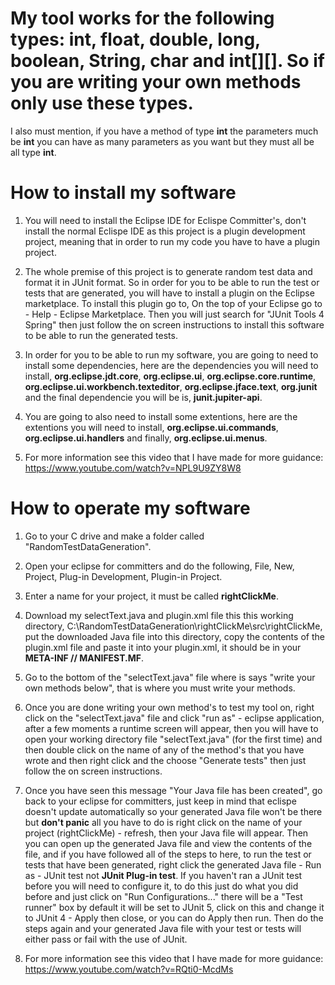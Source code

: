 # My tool works for the following types: int, float, double, long, boolean, String, char and int[][]. So if you are writing your own methods only use these types. 
I also must mention, if you have a method of type __int__ the parameters much be __int__ you can have as many parameters as you want but they must all be all type __int__.

# How to install my software

1. You will need to install the Eclipse IDE for Eclispe Committer's, don't install the normal Eclispe IDE as this project is a plugin development project, meaning that in order to run my code you have to have a plugin project.

2. The whole premise of this project is to generate random test data and format it in JUnit format. So in order for you to be able to run the test or tests that are generated, you will have to install a plugin on the Eclipse marketplace. To install this plugin go to, On the top of your Eclipse go to - Help - Eclipse Marketplace. Then you will just search for "JUnit Tools 4 Spring" then just follow the on screen instructions to install this software to be able to run the generated tests.

3. In order for you to be able to run my software, you are going to need to install some dependencies, here are the dependencies you will need to install, __org.eclipse.jdt.core__, __org.eclipse.ui__, __org.eclipse.core.runtime__, __org.eclipse.ui.workbench.texteditor__, __org.eclipse.jface.text__, __org.junit__ and the final dependencie you will be is, __junit.jupiter-api__. 

4. You are going to also need to install some extentions, here are the extentions you will need to install, __org.eclipse.ui.commands__, __org.eclipse.ui.handlers__ and finally, __org.eclipse.ui.menus__.

5. For more information see this video that I have made for more guidance: https://www.youtube.com/watch?v=NPL9U9ZY8W8
   
# How to operate my software
1. Go to your C drive and make a folder called "RandomTestDataGeneration".
 
2. Open your eclipse for committers and do the following, File, New, Project, Plug-in Development, Plugin-in Project.
   
3. Enter a name for your project, it must be called __rightClickMe__.
   
4. Download my selectText.java and plugin.xml file this this working directory, C:\RandomTestDataGeneration\rightClickMe\src\rightClickMe, put the downloaded Java file into this directory, copy the contents of the plugin.xml file and paste it into your plugin.xml, it should be in your __META-INF // MANIFEST.MF__.
   
5. Go to the bottom of the "selectText.java" file where is says "write your own methods below", that is where you must write your methods.
 
6. Once you are done writing your own method's to test my tool on, right click on the "selectText.java" file and click "run as" - eclipse application, after a few moments a runtime screen will appear, then you will have to open your working directory file "selectText.java" (for the first time) and then double click on the name of any of the method's that you have wrote and then right click and the choose "Generate tests" then just follow the on screen instructions.

7. Once you have seen this message "Your Java file has been created", go back to your eclipse for committers, just keep in mind that eclispe doesn't update automatically so your generated Java file won't be there but __don't panic__ all you have to do is right click on the name of your project (rightClickMe) - refresh, then your Java file will appear. Then you can open up the generated Java file and view the contents of the file, and if you have followed all of the steps to here, to run the test or tests that have been generated, right click the generated Java file - Run as - JUnit test not __JUnit Plug-in test__. If you haven't ran a JUnit test before you will need to configure it, to do this just do what you did before and just click on "Run Configurations..." there will be a "Test runner" box by default it will be set to JUnit 5, click on this and change it to JUnit 4 - Apply then close, or you can do Apply then run. Then do the steps again and your generated Java file with your test or tests will either pass or fail with the use of JUnit.

 
8. For more information see this video that I have made for more guidance: https://www.youtube.com/watch?v=RQti0-McdMs
